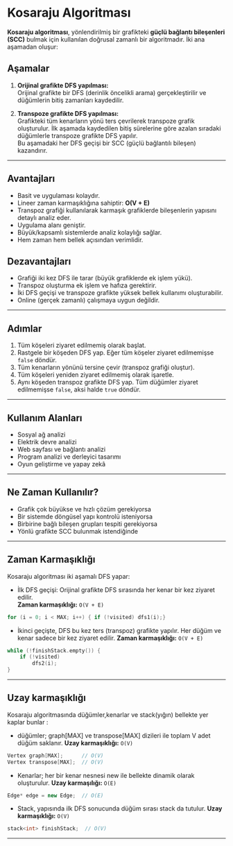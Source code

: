 # Kosaraju Algoritması

**Kosaraju algoritması**, yönlendirilmiş bir grafikteki **güçlü bağlantı bileşenleri (SCC)** bulmak için kullanılan doğrusal zamanlı bir algoritmadır. İki ana aşamadan oluşur:

## Aşamalar

1. **Orijinal grafikte DFS yapılması:**  
   Orijinal grafikte bir DFS (derinlik öncelikli arama) gerçekleştirilir ve düğümlerin bitiş zamanları kaydedilir.

2. **Transpoze grafikte DFS yapılması:**  
   Grafikteki tüm kenarların yönü ters çevrilerek transpoze grafik oluşturulur. İlk aşamada kaydedilen bitiş sürelerine göre azalan sıradaki düğümlerle transpoze grafikte DFS yapılır.  
   Bu aşamadaki her DFS geçişi bir SCC (güçlü bağlantılı bileşen) kazandırır.

---

## Avantajları

- Basit ve uygulaması kolaydır.
- Lineer zaman karmaşıklığına sahiptir: **O(V + E)**
- Transpoz grafiği kullanılarak karmaşık grafiklerde  bileşenlerin yapısını detaylı analiz eder.
- Uygulama alanı geniştir.
- Büyük/kapsamlı sistemlerde analiz kolaylığı sağlar.
- Hem zaman hem bellek açısından verimlidir.

## Dezavantajları

- Grafiği iki kez DFS ile tarar (büyük grafiklerde ek işlem yükü).
- Transpoz oluşturma ek işlem ve hafıza gerektirir.
- İki DFS geçişi ve transpoze grafikte yüksek bellek kullanımı oluşturabilir.
- Online (gerçek zamanlı) çalışmaya uygun değildir.

---

## Adımlar

1. Tüm köşeleri ziyaret edilmemiş olarak başlat.
2. Rastgele bir köşeden DFS yap. Eğer tüm köşeler ziyaret edilmemişse `false` döndür.
3. Tüm kenarların yönünü tersine çevir (transpoz grafiği oluştur).
4. Tüm köşeleri yeniden ziyaret edilmemiş olarak işaretle.
5. Aynı köşeden transpoz grafikte DFS yap. Tüm düğümler ziyaret edilmemişse `false`, aksi halde `true` döndür.

---

## Kullanım Alanları

- Sosyal ağ analizi  
- Elektrik devre analizi  
- Web sayfası ve bağlantı analizi  
- Program analizi ve derleyici tasarımı  
- Oyun geliştirme ve yapay zekâ

---

## Ne Zaman Kullanılır?

- Grafik çok büyükse ve hızlı çözüm gerekiyorsa
- Bir sistemde döngüsel yapı kontrolü isteniyorsa
- Birbirine bağlı bileşen grupları tespiti gerekiyorsa
- Yönlü grafikte SCC bulunmak istendiğinde
   
---

## Zaman Karmaşıklığı

Kosaraju algoritması iki aşamalı DFS yapar:

- İlk DFS geçişi: Orijinal grafikte DFS sırasında her kenar bir kez ziyaret edilir.  
  **Zaman karmaşıklığı:** `O(V + E)`

```cpp
for (i = 0; i < MAX; i++) { if (!visited) dfs1(i);}
```

- İkinci geçişte, DFS bu kez ters (transpoz) grafikte yapılır. Her düğüm ve kenar sadece bir kez ziyaret edilir.
  **Zaman karmaşıklığı:** `O(V + E)`

```cpp
while (!finishStack.empty()) {
    if (!visited)
        dfs2(i);
}
```

---

## Uzay karmaşıklığı

Kosaraju algoritmasında düğümler,kenarlar ve stack(yığın) bellekte yer kaplar bunlar :

- düğümler; graph[MAX] ve transpose[MAX] dizileri ile toplam V adet düğüm saklanır.
  **Uzay karmaşıklığı:** `O(V)`

```cpp
Vertex graph[MAX];      // O(V)
Vertex transpose[MAX];  // O(V)
```

- Kenarlar; her bir kenar nesnesi new ile bellekte dinamik olarak oluşturulur.
  **Uzay karmaşılığı:** `O(E)`

```cpp
Edge* edge = new Edge;  // O(E)
```

- Stack, yapısında ilk DFS sonucunda düğüm sırası stack da tutulur.
**Uzay karmaşıklığı:** `O(V)`

```cpp
stack<int> finishStack;  // O(V)
```

---
